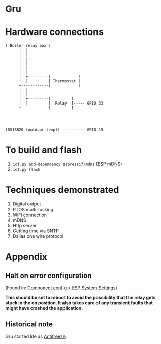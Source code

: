 # Gru


# Hardware connections

```
[ Boiler relay box ]
      |  |
      |  |
      |  |
      |  |
      |  |
      |  |
      |  +---------[            ] 
      |  |         [ Thermostat ]
      +------------[            ]
      |  |
      |  |         
      |  +---------[         ]
      |  |         [  Relay  ]----- GPIO 33
      +------------[         ]




[DS18B20 (outdoor temp)] ---------- GPIO 15
```

# To build and flash

1. `idf.py add-dependency espressif/mdns` ([ESP mDNS](https://docs.espressif.com/projects/esp-idf/en/stable/esp32/api-reference/protocols/mdns.html))
1. `idf.py flash`


# Techniques demonstrated

1. Digital output
1. RTOS multi-tasking
1. WiFi connection
1. mDNS
1. Http server
1. Getting time via SNTP
1. Dallas one wire protocol

# Appendix

## Halt on error configuration
(Found in: [Component config > ESP System Settings](panic))

[panic]: https://docs.espressif.com/projects/esp-idf/en/release-v5.2/esp32/api-reference/kconfig.html#config-esp-system-panic

**This should be set to reboot to avoid the possibility that the relay gets stuck in the on position. It also takes care of any transient faults that might have crashed the application.**

## Historical note

Gru started life as [Antifreeze](https://github.com/kghose/antifreeze).
